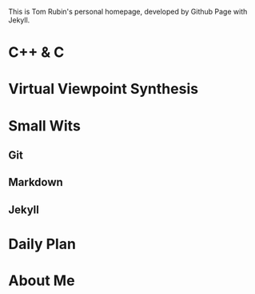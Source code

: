 
This is Tom Rubin's personal homepage, developed by Github Page with Jekyll.

# C++ & C

# Virtual Viewpoint Synthesis

# Small Wits

## Git

## Markdown

## Jekyll

# Daily Plan

# About Me

